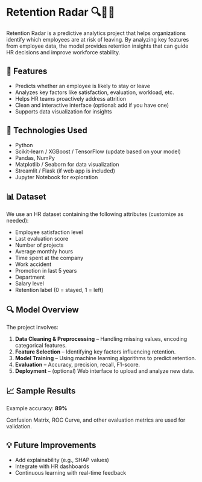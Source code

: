 # Retention Radar 🔍👩‍💼

Retention Radar is a predictive analytics project that helps organizations identify which employees are at risk of leaving. By analyzing key features from employee data, the model provides retention insights that can guide HR decisions and improve workforce stability.

## 🚀 Features

- Predicts whether an employee is likely to stay or leave
- Analyzes key factors like satisfaction, evaluation, workload, etc.
- Helps HR teams proactively address attrition
- Clean and interactive interface (optional: add if you have one)
- Supports data visualization for insights

## 🧠 Technologies Used

- Python
- Scikit-learn / XGBoost / TensorFlow (update based on your model)
- Pandas, NumPy
- Matplotlib / Seaborn for data visualization
- Streamlit / Flask (if web app is included)
- Jupyter Notebook for exploration

## 📊 Dataset

We use an HR dataset containing the following attributes (customize as needed):

- Employee satisfaction level
- Last evaluation score
- Number of projects
- Average monthly hours
- Time spent at the company
- Work accident
- Promotion in last 5 years
- Department
- Salary level
- Retention label (0 = stayed, 1 = left)

## 🔍 Model Overview

The project involves:

1. **Data Cleaning & Preprocessing** – Handling missing values, encoding categorical features.
2. **Feature Selection** – Identifying key factors influencing retention.
3. **Model Training** – Using machine learning algorithms to predict retention.
4. **Evaluation** – Accuracy, precision, recall, F1-score.
5. **Deployment** – (optional) Web interface to upload and analyze new data.

## 📈 Sample Results

Example accuracy: **89%**

Confusion Matrix, ROC Curve, and other evaluation metrics are used for validation.

## 💡 Future Improvements

- Add explainability (e.g., SHAP values)
- Integrate with HR dashboards
- Continuous learning with real-time feedback

